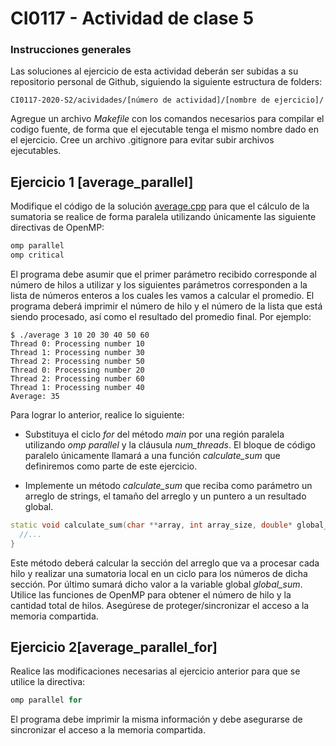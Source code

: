# CI0117 - Actividad de clase 5

### Instrucciones generales

Las soluciones al ejercicio de esta actividad deberán ser subidas a su repositorio personal de Github, siguiendo la siguiente estructura de folders:

```
CI0117-2020-S2/acividades/[número de actividad]/[nombre de ejercicio]/
```

Agregue un archivo *Makefile* con los comandos necesarios para compilar el codigo fuente, de forma que el ejecutable tenga el mismo nombre dado en el ejercicio. Cree un archivo .gitignore para evitar subir archivos ejecutables.

## Ejercicio 1 [average_parallel]

Modifique el código de la solución [average.cpp](https://github.com/jocan3/CI9117-2020-S2/blob/master/Ejemplos%20de%20clase/09_OpenMP/average_serial/average.cpp) para que el cálculo de la sumatoria se realice de forma paralela utilizando únicamente las siguiente directivas de OpenMP:

```cpp
omp parallel
omp critical
```
El programa debe asumir que el primer parámetro recibido corresponde al número de hilos a utilizar y los siguientes parámetros corresponden a la lista de números enteros a los cuales les vamos a calcular el promedio. El programa deberá imprimir el número de hilo y el número de la lista que está siendo procesado, así como el resultado del promedio final. Por ejemplo:

```
$ ./average 3 10 20 30 40 50 60
Thread 0: Processing number 10
Thread 1: Processing number 30
Thread 2: Processing number 50
Thread 0: Processing number 20
Thread 2: Processing number 60
Thread 1: Processing number 40
Average: 35
```

Para lograr lo anterior, realice lo siguiente:

* Substituya el ciclo *for* del método *main* por una región paralela utilizando *omp parallel* y la cláusula *num_threads*. El bloque de código paralelo únicamente llamará a una función *calculate_sum* que definiremos como parte de este ejercicio.

* Implemente un método *calculate_sum* que reciba como parámetro un arreglo de strings, el tamaño del arreglo y un puntero a un resultado global. 

```cpp
static void calculate_sum(char **array, int array_size, double* global_sum) {
  //...
}
```
Este método deberá calcular la sección del arreglo que va a procesar cada hilo y realizar una sumatoria local en un ciclo para los números de dicha sección. Por último sumará dicho valor a la variable global *global_sum*. Utilice las funciones de OpenMP para obtener el número de hilo y la cantidad total de hilos. Asegúrese de proteger/sincronizar el acceso a la memoria compartida.

## Ejercicio 2[average_parallel_for]

Realice las modificaciones necesarias al ejercicio anterior para que se utilice la directiva:

```cpp
omp parallel for
```
El programa debe imprimir la misma información y debe asegurarse de sincronizar el acceso a la memoria compartida.

